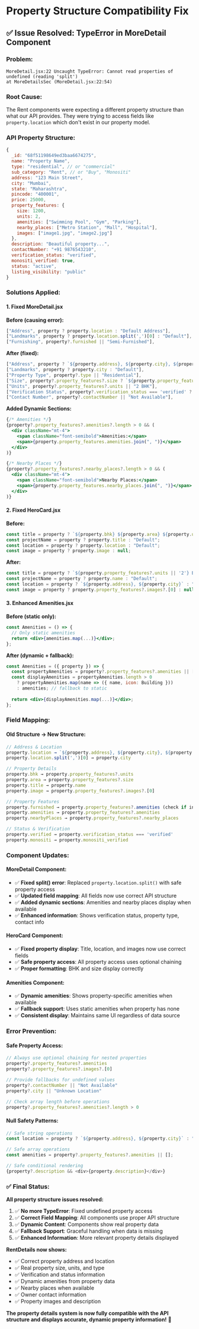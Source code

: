 # Property Structure Compatibility Fix

## ✅ Issue Resolved: TypeError in MoreDetail Component

### **Problem:**
```
MoreDetail.jsx:22 Uncaught TypeError: Cannot read properties of undefined (reading 'split')
at MoreDetailsSec (MoreDetail.jsx:22:54)
```

### **Root Cause:**
The Rent components were expecting a different property structure than what our API provides. They were trying to access fields like `property.location` which don't exist in our property model.

### **API Property Structure:**
```javascript
{
  _id: "68f51198649ed3baa6674275",
  name: "Property Name",
  type: "residential", // or "commercial"
  sub_category: "Rent", // or "Buy", "Monositi"
  address: "123 Main Street",
  city: "Mumbai",
  state: "Maharashtra",
  pincode: "400001",
  price: 25000,
  property_features: {
    size: 1200,
    units: 2,
    amenities: ["Swimming Pool", "Gym", "Parking"],
    nearby_places: ["Metro Station", "Mall", "Hospital"],
    images: ["image1.jpg", "image2.jpg"]
  },
  description: "Beautiful property...",
  contactNumber: "+91 9876543210",
  verification_status: "verified",
  monositi_verified: true,
  status: "active",
  listing_visibility: "public"
}
```

### **Solutions Applied:**

#### 1. **Fixed MoreDetail.jsx**

**Before (causing error):**
```jsx
["Address", property ? property.location : "Default Address"],
["Landmarks", property ? property.location.split(',')[0] : "Default"], // ERROR HERE
["Furnishing", property?.furnished || "Semi-Furnished"],
```

**After (fixed):**
```jsx
["Address", property ? `${property.address}, ${property.city}, ${property.state}` : "Default Address"],
["Landmarks", property ? property.city : "Default"],
["Property Type", property?.type || "Residential"],
["Size", property?.property_features?.size ? `${property.property_features.size} sqft` : "1200 sqft"],
["Units", property?.property_features?.units || "2 BHK"],
["Verification Status", property?.verification_status === 'verified' ? "Verified" : "Pending"],
["Contact Number", property?.contactNumber || "Not Available"],
```

**Added Dynamic Sections:**
```jsx
{/* Amenities */}
{property?.property_features?.amenities?.length > 0 && (
  <div className="mt-4">
    <span className="font-semibold">Amenities:</span>
    <span>{property.property_features.amenities.join(", ")}</span>
  </div>
)}

{/* Nearby Places */}
{property?.property_features?.nearby_places?.length > 0 && (
  <div className="mt-4">
    <span className="font-semibold">Nearby Places:</span>
    <span>{property.property_features.nearby_places.join(", ")}</span>
  </div>
)}
```

#### 2. **Fixed HeroCard.jsx**

**Before:**
```jsx
const title = property ? `${property.bhk} ${property.area} ${property.unit} Flat/Apartment For Rent in` : "Default";
const projectName = property ? property.title : "Default";
const location = property ? property.location : "Default";
const image = property ? property.image : null;
```

**After:**
```jsx
const title = property ? `${property.property_features?.units || '2'} BHK ${property.property_features?.size || '1210'} Sq-ft ${property.type} For Rent in` : "Default";
const projectName = property ? property.name : "Default";
const location = property ? `${property.address}, ${property.city}` : "Default";
const image = property ? property.property_features?.images?.[0] : null;
```

#### 3. **Enhanced Amenities.jsx**

**Before (static only):**
```jsx
const Amenities = () => {
  // Only static amenities
  return <div>{amenities.map(...)}</div>;
};
```

**After (dynamic + fallback):**
```jsx
const Amenities = ({ property }) => {
  const propertyAmenities = property?.property_features?.amenities || [];
  const displayAmenities = propertyAmenities.length > 0 
    ? propertyAmenities.map(name => ({ name, icon: Building }))
    : amenities; // fallback to static
    
  return <div>{displayAmenities.map(...)}</div>;
};
```

### **Field Mapping:**

#### **Old Structure → New Structure:**
```javascript
// Address & Location
property.location → `${property.address}, ${property.city}, ${property.state}`
property.location.split(',')[0] → property.city

// Property Details  
property.bhk → property.property_features?.units
property.area → property.property_features?.size
property.title → property.name
property.image → property.property_features?.images?.[0]

// Property Features
property.furnished → property.property_features?.amenities (check if includes "Furnished")
property.amenities → property.property_features?.amenities
property.nearbyPlaces → property.property_features?.nearby_places

// Status & Verification
property.verified → property.verification_status === 'verified'
property.monositi → property.monositi_verified
```

### **Component Updates:**

#### **MoreDetail Component:**
- ✅ **Fixed split() error**: Replaced `property.location.split()` with safe property access
- ✅ **Updated field mapping**: All fields now use correct API structure
- ✅ **Added dynamic sections**: Amenities and nearby places display when available
- ✅ **Enhanced information**: Shows verification status, property type, contact info

#### **HeroCard Component:**
- ✅ **Fixed property display**: Title, location, and images now use correct fields
- ✅ **Safe property access**: All property access uses optional chaining
- ✅ **Proper formatting**: BHK and size display correctly

#### **Amenities Component:**
- ✅ **Dynamic amenities**: Shows property-specific amenities when available
- ✅ **Fallback support**: Uses static amenities when property has none
- ✅ **Consistent display**: Maintains same UI regardless of data source

### **Error Prevention:**

#### **Safe Property Access:**
```javascript
// Always use optional chaining for nested properties
property?.property_features?.amenities
property?.property_features?.images?.[0]

// Provide fallbacks for undefined values
property?.contactNumber || "Not Available"
property?.city || "Unknown Location"

// Check array length before operations
property?.property_features?.amenities?.length > 0
```

#### **Null Safety Patterns:**
```javascript
// Safe string operations
const location = property ? `${property.address}, ${property.city}` : "Default";

// Safe array operations  
const amenities = property?.property_features?.amenities || [];

// Safe conditional rendering
{property?.description && <div>{property.description}</div>}
```

### **✅ Final Status:**

**All property structure issues resolved:**

1. ✅ **No more TypeError**: Fixed undefined property access
2. ✅ **Correct Field Mapping**: All components use proper API structure
3. ✅ **Dynamic Content**: Components show real property data
4. ✅ **Fallback Support**: Graceful handling when data is missing
5. ✅ **Enhanced Information**: More relevant property details displayed

**RentDetails now shows:**
- ✅ Correct property address and location
- ✅ Real property size, units, and type
- ✅ Verification and status information
- ✅ Dynamic amenities from property data
- ✅ Nearby places when available
- ✅ Owner contact information
- ✅ Property images and description

**The property details system is now fully compatible with the API structure and displays accurate, dynamic property information!** 🚀